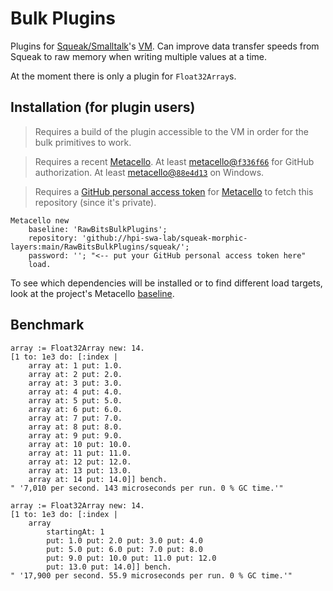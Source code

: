 # Bulk Plugins
Plugins for [Squeak/Smalltalk]'s [VM]. Can improve data transfer speeds from Squeak to raw memory when writing multiple values at a time.

At the moment there is only a plugin for `Float32Array`s.

## Installation (for plugin users)
> Requires a build of the plugin accessible to the VM in order for the bulk primitives to work.

> Requires a recent [Metacello]. At least [metacello@`f336f66`](https://github.com/Metacello/metacello/commit/f336f66ba853f340edaffd5613a730b76be71676) for GitHub authorization. At least [metacello@`88e4d13`](https://github.com/Metacello/metacello/commit/88e4d1341906b1eb591ba4f05a5df10d021cc2a9) on Windows.

> Requires a [GitHub personal access token](https://github.com/settings/tokens) for [Metacello] to fetch this repository (since it's private).

```smalltalk
Metacello new
	baseline: 'RawBitsBulkPlugins';
	repository: 'github://hpi-swa-lab/squeak-morphic-layers:main/RawBitsBulkPlugins/squeak/';
	password: ''; "<-- put your GitHub personal access token here"
	load.
```
To see which dependencies will be installed or to find different load targets, look at the project's Metacello [baseline](./squeak/BaselineOfRawBitsBulkPlugins/BaselineOfRawBitsBulkPlugins.class.st).

## Benchmark
```smalltalk
array := Float32Array new: 14.
[1 to: 1e3 do: [:index |
	array at: 1 put: 1.0.
	array at: 2 put: 2.0.
	array at: 3 put: 3.0.
	array at: 4 put: 4.0.
	array at: 5 put: 5.0.
	array at: 6 put: 6.0.
	array at: 7 put: 7.0.
	array at: 8 put: 8.0.
	array at: 9 put: 9.0.
	array at: 10 put: 10.0.
	array at: 11 put: 11.0.
	array at: 12 put: 12.0.
	array at: 13 put: 13.0.
	array at: 14 put: 14.0]] bench.
" '7,010 per second. 143 microseconds per run. 0 % GC time.'"

array := Float32Array new: 14.
[1 to: 1e3 do: [:index |
	array
		startingAt: 1
		put: 1.0 put: 2.0 put: 3.0 put: 4.0
		put: 5.0 put: 6.0 put: 7.0 put: 8.0
		put: 9.0 put: 10.0 put: 11.0 put: 12.0
		put: 13.0 put: 14.0]] bench.
" '17,900 per second. 55.9 microseconds per run. 0 % GC time.'"
```

<!-- references -->
[Squeak/Smalltalk]: https://squeak.org
[Metacello]: https://github.com/Metacello/metacello
[VM]: https://github.com/OpenSmalltalk/opensmalltalk-vm